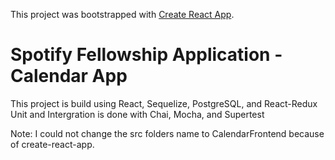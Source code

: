 This project was bootstrapped with [Create React App](https://github.com/facebookincubator/create-react-app).

# Spotify Fellowship Application - Calendar App
This project is build using React, Sequelize, PostgreSQL, and React-Redux
Unit and Intergration is done with Chai, Mocha, and Supertest

Note: I could not change the src folders name to CalendarFrontend because of create-react-app.
